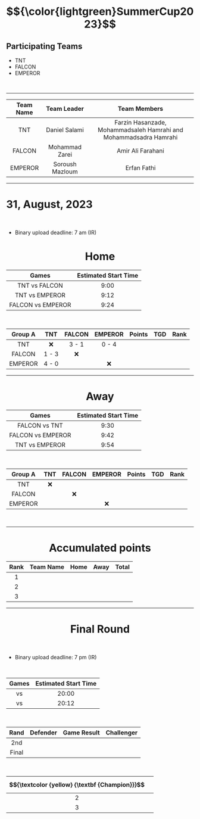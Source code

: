 # $${\color{lightgreen}SummerCup2023}$$

## Participating Teams
<ul>
    <li>TNT</li>
    <li>FALCON</li>
    <li>EMPEROR</li>
</ul>

<br>

---------------------

|  Team Name  |  Team Leader  |                        Team Members                               |
|   :---:     |     :---:     |                           :---:                                   |
|    TNT      | Daniel Salami | Farzin Hasanzade, Mohammadsaleh Hamrahi and Mohammadsadra Hamrahi |
|    FALCON   | Mohammad Zarei|                           Amir Ali Farahani                       |
|  EMPEROR    |Soroush Mazloum|                              Erfan Fathi                          |

---------------------

# 31, August, 2023

<br>

<ul>
    <li>
         Binary upload deadline: 7 am (IR)
    </li>
</ul>


<h1 align="center">Home</h1>

|         Games            |Estimated Start Time|
|         :---:            |    :---:           |                 
|      TNT vs FALCON       |         9:00       |
|     TNT vs EMPEROR       |        9:12        |
|     FALCON vs EMPEROR    |        9:24        |

<br>

|  Group A  |   TNT  | FALCON | EMPEROR | Points | TGD | Rank |
|   :---:   |  :---: | :---:  |   :---: |  :---: |:---:| :---:|
|    TNT    |   :x:  | 3 - 1  | 0 - 4   |        |     |      |
|  FALCON   | 1 - 3  |   :x:  |         |        |     |      |
|  EMPEROR  | 4 - 0  |        |    :x:  |        |     |      |

---------------------

<h1 align="center">Away</h1>

|         Games            |Estimated Start Time|
|         :---:            |    :---:           | 
|      FALCON vs TNT       |         9:30       |
|     FALCON vs EMPEROR    |        9:42        |
|     TNT vs EMPEROR       |        9:54        |

<br>

|  Group A  |   TNT  | FALCON | EMPEROR | Points | TGD | Rank |
|   :---:   |  :---: | :---:  |   :---: |  :---: |:---:| :---:|
|    TNT    |   :x:  |        |         |        |     |      |
|  FALCON   |        |   :x:  |         |        |     |      |
|  EMPEROR  |        |        |    :x:  |        |     |      |

<br>
<hr>

<h1 align="center">Accumulated points</h1>

| Rank | Team Name | Home | Away | Total |
|:---: |   :---:   | :---:|:---: | :---: |
|   1  |           |      |      |       |
|   2  |           |      |      |       |
|   3  |           |      |      |       |

---------------------

<h1 align="center">Final Round</h1>

<br>


<ul>
    <li>
         Binary upload deadline: 7 pm (IR)   
    </li>
</ul>

<br>


|         Games            |Estimated Start Time|
|         :---:            |    :---:           |                 
|       vs        |         20:00       |
|      vs     |        20:12        |

<br>
    
|   Rand   | Defender | Game Result | Challenger |
|   :---:  |   :---:  |    :---:    |    :---:   |
|    2nd   |          |             |            |
|   Final  |          |             |            |

<br>

|  $${\textcolor {yellow} {\textbf {Champion}}}$$  |          |
|              :---:             |   :---:  |
|                2               |          |
|                3               |          |


